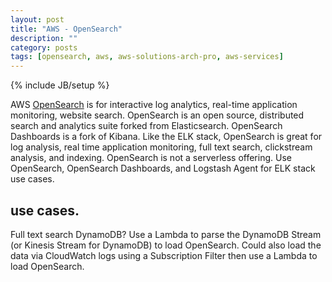 ```yaml
---
layout: post
title: "AWS - OpenSearch"
description: ""
category: posts
tags: [opensearch, aws, aws-solutions-arch-pro, aws-services]
---
```

{% include JB/setup %}

AWS [OpenSearch](https://aws.amazon.com/documentation/opensearch-service/) is for interactive log analytics, real-time application monitoring, website search. OpenSearch is an open source, distributed search and analytics suite forked from Elasticsearch. OpenSearch Dashboards is a fork of Kibana. Like the ELK stack, OpenSearch is great for log analysis, real time application monitoring, full text search, clickstream analysis, and indexing. OpenSearch is not a serverless offering. Use OpenSearch, OpenSearch Dashboards, and Logstash Agent for ELK stack use cases.


## use cases.  

Full text search DynamoDB? Use a Lambda to parse the DynamoDB Stream (or Kinesis Stream for DynamoDB) to load OpenSearch. Could also load the data via CloudWatch logs using a Subscription Filter then use a Lambda to load OpenSearch.